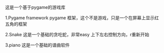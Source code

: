 这是一个基于pygame的游戏库

1.Pygame framework
pygame 框架，这个不是游戏，只是一个在屏幕上显示红五角的框架

2.Snake
这是一个基础的贪吃蛇，非常easy
上下左右控制方向，r重新开始

3.piano 
这是一个基础的谱曲软件